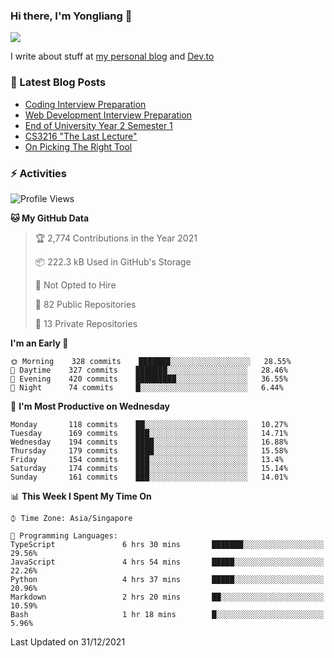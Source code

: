 ### Hi there, I'm Yongliang 👋 
<!--
**tlylt/tlylt** is a ✨ _special_ ✨ repository because its `README.md` (this file) appears on your GitHub profile.

Here are some ideas to get you started:

- 🔭 I’m currently working on ...
- 🌱 I’m currently learning ...
- 👯 I’m looking to collaborate on ...
- 🤔 I’m looking for help with ...
- 💬 Ask me about ...
- 📫 How to reach me: ...
- 😄 Pronouns: ...
- ⚡ Fun fact: ...
-->

<img
align="center"
src="https://github-readme-stats.vercel.app/api/?username=tlylt&theme=dracula"
/>

I write about stuff at [my personal blog](https://www.yongliangliu.com/) and [Dev.to](https://dev.to/tlylt)

### 📕 Latest Blog Posts

<!-- BLOG-POST-LIST:START -->
- [Coding Interview Preparation](https://www.yongliangliu.com/blog/coding-interview-prep/)
- [Web Development Interview Preparation](https://www.yongliangliu.com/blog/web-dev-interview-prep/)
- [End of University Year 2 Semester 1](https://www.yongliangliu.com/blog/year-2-sem-1/)
- [CS3216 &quot;The Last Lecture&quot;](https://www.yongliangliu.com/blog/cs3216-the-last-lecture/)
- [On Picking The Right Tool](https://www.yongliangliu.com/blog/on-picking-the-right-tool/)
<!-- BLOG-POST-LIST:END -->

### ⚡ Activities
<!--START_SECTION:waka-->
![Profile Views](http://img.shields.io/badge/Profile%20Views-2-blue)

**🐱 My GitHub Data** 

> 🏆 2,774 Contributions in the Year 2021
 > 
> 📦 222.3 kB Used in GitHub's Storage 
 > 
> 🚫 Not Opted to Hire
 > 
> 📜 82 Public Repositories 
 > 
> 🔑 13 Private Repositories  
 > 
**I'm an Early 🐤** 

```text
🌞 Morning    328 commits    ███████░░░░░░░░░░░░░░░░░░   28.55% 
🌆 Daytime    327 commits    ███████░░░░░░░░░░░░░░░░░░   28.46% 
🌃 Evening    420 commits    █████████░░░░░░░░░░░░░░░░   36.55% 
🌙 Night      74 commits     █░░░░░░░░░░░░░░░░░░░░░░░░   6.44%

```
📅 **I'm Most Productive on Wednesday** 

```text
Monday       118 commits    ██░░░░░░░░░░░░░░░░░░░░░░░   10.27% 
Tuesday      169 commits    ███░░░░░░░░░░░░░░░░░░░░░░   14.71% 
Wednesday    194 commits    ████░░░░░░░░░░░░░░░░░░░░░   16.88% 
Thursday     179 commits    ████░░░░░░░░░░░░░░░░░░░░░   15.58% 
Friday       154 commits    ███░░░░░░░░░░░░░░░░░░░░░░   13.4% 
Saturday     174 commits    ███░░░░░░░░░░░░░░░░░░░░░░   15.14% 
Sunday       161 commits    ███░░░░░░░░░░░░░░░░░░░░░░   14.01%

```


📊 **This Week I Spent My Time On** 

```text
⌚︎ Time Zone: Asia/Singapore

💬 Programming Languages: 
TypeScript               6 hrs 30 mins       ███████░░░░░░░░░░░░░░░░░░   29.56% 
JavaScript               4 hrs 54 mins       █████░░░░░░░░░░░░░░░░░░░░   22.26% 
Python                   4 hrs 37 mins       █████░░░░░░░░░░░░░░░░░░░░   20.96% 
Markdown                 2 hrs 20 mins       ██░░░░░░░░░░░░░░░░░░░░░░░   10.59% 
Bash                     1 hr 18 mins        █░░░░░░░░░░░░░░░░░░░░░░░░   5.96%

```


 Last Updated on 31/12/2021
<!--END_SECTION:waka-->